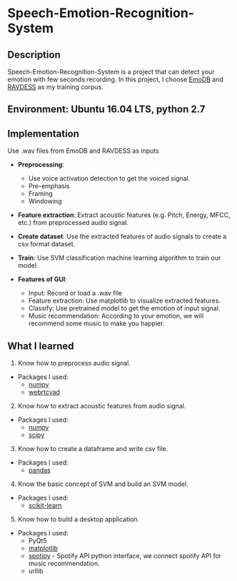 # Speech-Emotion-Recognition-System

## Description
Speech-Emotion-Recognition-System is a project that can detect your emotion with few seconds recording. In this project, I choose [EmoDB](http://www.emodb.bilderbar.info/navi.html) and [RAVDESS](https://zenodo.org/record/1188976#.XTBWj-gzZEZ) as my training corpus.

## Environment: Ubuntu 16.04 LTS, python 2.7
## Implementation
Use .wav files from EmoDB and RAVDESS as inputs
- **Preprocessing**:
  - Use voice activation detection to get the voiced signal.
  - Pre-emphasis
  - Framing
  - Windowing
  
- **Feature extraction**: Extract acoustic features (e.g. Pitch, Energy, MFCC, etc.) from preprocessed audio signal.

- **Create dataset**: Use the extracted features of audio signals to create a csv format dataset.

- **Train**: Use SVM classification machine learning algorithm to train our model.

- **Features of GUI**:
  - Input: Record or load a .wav file
  - Feature extraction: Use matplotlib to visualize extracted features.
  - Classify: Use pretrained model to get the emotion of input signal.
  - Music recommendation: According to your emotion, we will recommend some music to make you happier. 
  
## What I learned
1. Know how to preprocess audio signal.
  - Packages I used:
    - [numpy](https://github.com/numpy/numpy)
    - [webrtcvad](https://github.com/wiseman/py-webrtcvad)
2. Know how to extract acoustic features from audio signal.
  - Packages I used:
    - [numpy](https://github.com/numpy/numpy)
    - [scipy](https://github.com/scipy/scipy)
3. Know how to create a dataframe and write csv file.
  - Packages I used:
    - [pandas](https://github.com/pandas-dev/pandas)
4. Know the basic concept of SVM and build an SVM model.
  - Packages I used:
    - [scikit-learn](https://github.com/scikit-learn/scikit-learn)
5. Know how to build a desktop application.
  - Packages I used:
    - PyQt5
    - [matplotlib](https://github.com/matplotlib/matplotlib)
    - [spotipy](https://github.com/plamere/spotipy) - Spotify API python interface, we connect spotify API for music recommendation.
    - urllib
       
